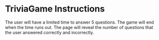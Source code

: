 # TriviaGame Instructions
The user will have a limited time to answer 5 questions.
The game will end when the time runs out.
The page will reveal the number of questions that the user answered correctly and incorrectly.


